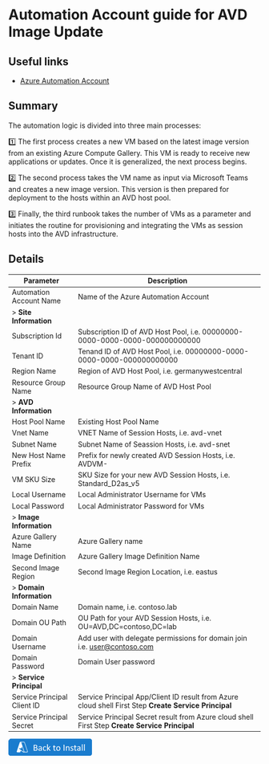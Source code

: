 # Automation Account guide for AVD Image Update 

## Useful links

- [Azure Automation Account](https://learn.microsoft.com/en-us/azure/automation/overview)

##  Summary

The automation logic is divided into three main processes:

1️⃣ The first process creates a new VM based on the latest image version from an existing Azure Compute Gallery. This VM is ready to receive new applications or updates. Once it is generalized, the next process begins.

2️⃣ The second process takes the VM name as input via Microsoft Teams and creates a new image version. This version is then prepared for deployment to the hosts within an AVD host pool.

3️⃣ Finally, the third runbook takes the number of VMs as a parameter and initiates the routine for provisioning and integrating the VMs as session hosts into the AVD infrastructure.


##  Details

| Parameter                     | Description |
|--------------------------------|-------------|
| Automation Account Name       | Name of the Azure Automation Account |
| > **Site Information**          |  |
| Subscription Id               | Subscription ID of AVD Host Pool, i.e. 00000000-0000-0000-0000-000000000000 |
| Tenant ID                     | Tenand ID of AVD Host Pool, i.e. 00000000-0000-0000-0000-000000000000  |
| Region Name                   | Region of AVD Host Pool, i.e. germanywestcentral |
| Resource Group Name           | Resource Group Name of AVD Host Pool |
| > **AVD Information**           |  |
| Host Pool Name                | Existing Host Pool Name |
| Vnet Name                     | VNET Name of Session Hosts, i.e. avd-vnet |
| Subnet Name                   | Subnet Name of Seassion Hosts, i.e. avd-snet |
| New Host Name Prefix          | Prefix for newly created AVD Session Hosts, i.e. AVDVM- |
| VM SKU Size                   | SKU Size for your new AVD Session Hosts, i.e. Standard_D2as_v5 |
| Local Username                | Local Administrator Username for VMs |
| Local Password                | Local Administrator Password for VMs |
| > **Image Information**         |  |
| Azure Gallery Name            | Azure Gallery name |
| Image Definition              | Azure Gallery Image Definition Name |
| Second Image Region           | Second Image Region Location, i.e. eastus |
| > **Domain Information**        |  |
| Domain Name                   | Domain name, i.e. contoso.lab |
| Domain OU Path                | OU Path for your AVD Session Hosts, i.e. OU=AVD,DC=contoso,DC=lab |
| Domain Username               | Add user with delegate permissions for domain join i.e. user@contoso.com |
| Domain Password               | Domain User password |
| > **Service Principal**           |  |
| Service Principal Client ID   | Service Principal App/Client ID result from Azure cloud shell First Step **Create Service Principal** |
| Service Principal Secret      | Service Principal Secret result from Azure cloud shell First Step **Create Service Principal** |

[![Back To Install](https://github.com/MS-WORKLAB/avd_automation/blob/main/templates/more/back.png)](https://github.com/MS-WORKLAB/avd_automation)